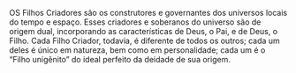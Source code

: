 ﻿OS Filhos Criadores são os construtores e governantes dos universos locais do tempo e espaço. Esses criadores e soberanos do universo são de origem dual, incorporando as características de Deus, o Pai, e de Deus, o Filho. Cada Filho Criador, todavia, é diferente de todos os outros; cada um deles é único em natureza, bem como em personalidade; cada um é o “Filho unigênito” do ideal perfeito da deidade de sua origem.